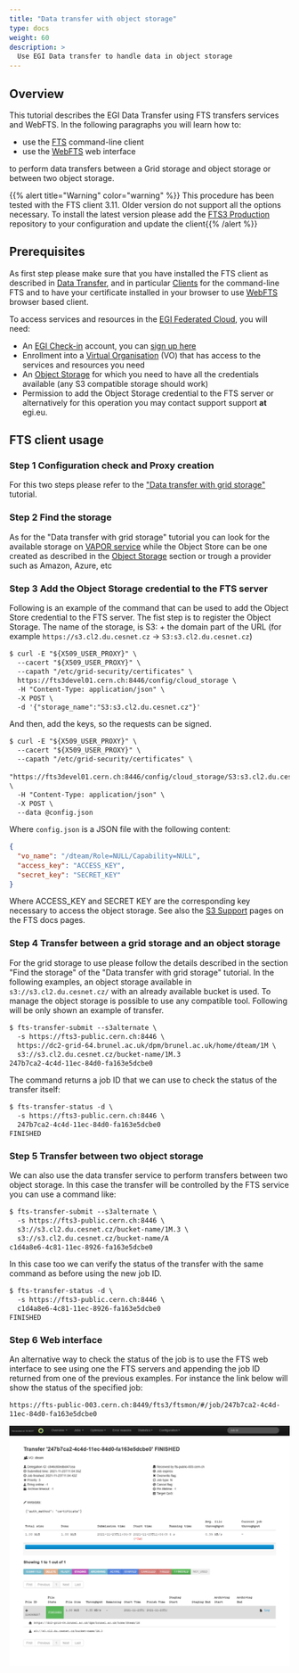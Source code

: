 ```yaml
---
title: "Data transfer with object storage"
type: docs
weight: 60
description: >
  Use EGI Data transfer to handle data in object storage
---
```


## Overview

This tutorial describes the EGI Data Transfer using FTS transfers services and
WebFTS. In the following paragraphs you will learn how to:

- use the [FTS](#fts-client-usage) command-line client
- use the [WebFTS](#step-6-web-interface) web interface

to perform data transfers between a Grid storage and object storage or between
two object storage.

{{% alert title="Warning" color="warning" %}} This procedure has been tested
with the FTS client 3.11. Older version do not support all the options
necessary. To install the latest version please add the
[FTS3 Production](https://fts-repo.web.cern.ch/fts-repo/fts3-prod-el7.repo)
repository to your configuration and update the client{{% /alert %}}

## Prerequisites

As first step please make sure that you have installed the FTS client as
described in [Data Transfer](../../data/management/data-transfer), and in
particular [Clients](../../data/management/data-transfer/clients) for the
command-line FTS and to have your certificate installed in your browser to use
[WebFTS](../../data/management/data-transfer/webfts) browser based client.

To access services and resources in the
[EGI Federated Cloud](../../getting-started), you will need:

- An [EGI Check-in](../../aai/check-in) account, you can
  [sign up here](../../aai/check-in/signup)
- Enrollment into a [Virtual Organisation](../../aai/check-in/vos) (VO) that has
  access to the services and resources you need
- An [Object Storage](../../data/storage/object-storage) for which you need to
  have all the credentials available (any S3 compatible storage should work)
- Permission to add the Object Storage credential to the FTS server or
  alternatively for this operation you may contact support support **at**
  egi.eu.

## FTS client usage

### Step 1 Configuration check and Proxy creation

For this two steps please refer to the
["Data transfer with grid storage"](../data-transfer-grid-storage) tutorial.

### Step 2 Find the storage

As for the "Data transfer with grid storage" tutorial you can look for the
available storage on
[VAPOR service](https://operations-portal.egi.eu/vapor/resources/GL2ResVO) while
the Object Store can be one created as described in the
[Object Storage](../../data/storage/object-storage) section or trough a provider
such as Amazon, Azure, etc

### Step 3 Add the Object Storage credential to the FTS server

Following is an example of the command that can be used to add the Object Store
credential to the FTS server. The fist step is to register the Object Storage.
The name of the storage, is S3: + the domain part of the URL (for example
`https://s3.cl2.du.cesnet.cz` -> `S3:s3.cl2.du.cesnet.cz`)

```shell
$ curl -E "${X509_USER_PROXY}" \
  --cacert "${X509_USER_PROXY}" \
  --capath "/etc/grid-security/certificates" \
  https://fts3devel01.cern.ch:8446/config/cloud_storage \
  -H "Content-Type: application/json" \
  -X POST \
  -d '{"storage_name":"S3:s3.cl2.du.cesnet.cz"}'
```

And then, add the keys, so the requests can be signed.

```shell
$ curl -E "${X509_USER_PROXY}" \
  --cacert "${X509_USER_PROXY}" \
  --capath "/etc/grid-security/certificates" \
  "https://fts3devel01.cern.ch:8446/config/cloud_storage/S3:s3.cl2.du.cesnet.cz" \
  -H "Content-Type: application/json" \
  -X POST \
  --data @config.json
```

Where `config.json` is a JSON file with the following content:

```json
{
  "vo_name": "/dteam/Role=NULL/Capability=NULL",
  "access_key": "ACCESS_KEY",
  "secret_key": "SECRET_KEY"
}
```

Where ACCESS_KEY and SECRET KEY are the corresponding key necessary to access
the object storage. See also the
[S3 Support](https://fts3-docs.web.cern.ch/fts3-docs/docs/s3_support.html#doing-a-transfer)
pages on the FTS docs pages.

### Step 4 Transfer between a grid storage and an object storage

For the grid storage to use please follow the details described in the section
"Find the storage" of the "Data transfer with grid storage" tutorial. In the
following examples, an object storage available in `s3://s3.cl2.du.cesnet.cz/`
with an already available bucket is used. To manage the object storage is
possible to use any compatible tool. Following will be only shown an example of
transfer.

```shell
$ fts-transfer-submit --s3alternate \
  -s https://fts3-public.cern.ch:8446 \
  https://dc2-grid-64.brunel.ac.uk/dpm/brunel.ac.uk/home/dteam/1M \
  s3://s3.cl2.du.cesnet.cz/bucket-name/1M.3
247b7ca2-4c4d-11ec-84d0-fa163e5dcbe0
```

The command returns a job ID that we can use to check the status of the transfer
itself:

```shell
$ fts-transfer-status -d \
  -s https://fts3-public.cern.ch:8446 \
  247b7ca2-4c4d-11ec-84d0-fa163e5dcbe0
FINISHED
```

### Step 5 Transfer between two object storage

We can also use the data transfer service to perform transfers between two
object storage. In this case the transfer will be controlled by the FTS service
you can use a command like:

```shell
$ fts-transfer-submit --s3alternate \
  -s https://fts3-public.cern.ch:8446 \
  s3://s3.cl2.du.cesnet.cz/bucket-name/1M.3 \
  s3://s3.cl2.du.cesnet.cz/bucket-name/A
c1d4a8e6-4c81-11ec-8926-fa163e5dcbe0
```

In this case too we can verify the status of the transfer with the same command
as before using the new job ID.

```shell
$ fts-transfer-status -d \
  -s https://fts3-public.cern.ch:8446 \
  c1d4a8e6-4c81-11ec-8926-fa163e5dcbe0
FINISHED
```

### Step 6 Web interface

An alternative way to check the status of the job is to use the FTS web
interface to see using one the FTS servers and appending the job ID returned
from one of the previous examples. For instance the link below will show the
status of the specified job:

```text
https://fts-public-003.cern.ch:8449/fts3/ftsmon/#/job/247b7ca2-4c4d-11ec-84d0-fa163e5dcbe0
```

![WebFTS credential delegation](CERN-PROD-FTS3.png)
